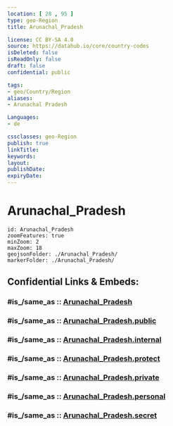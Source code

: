 ```yaml
---
location: [ 28 , 95 ] 
type: geo-Region
title: Arunachal_Pradesh

license: CC BY-SA 4.0
source: https://datahub.io/core/country-codes
isDeleted: false
isReadOnly: false
draft: false
confidential: public

tags:
- geo/Country/Region
aliases:
- Arunachal Pradesh

Languages:
- de

cssclasses: geo-Region
publish: true
linkTitle: 
keywords: 
layout: 
publishDate: 
expiryDate: 
---
```


# Arunachal_Pradesh

```leaflet
id: Arunachal_Pradesh
zoomFeatures: true 
minZoom: 2 
maxZoom: 18
geojsonFolder: ./Arunachal_Pradesh/
markerFolder: ./Arunachal_Pradesh/
```


## Confidential Links & Embeds: 

### #is_/same_as :: [Arunachal_Pradesh](/_Standards/Earth/Continent/Asia/Asia~South/India/States~India/Arunachal_Pradesh.md) 

### #is_/same_as :: [Arunachal_Pradesh.public](/_public/Earth/Continent/Asia/Asia~South/India/States~India/Arunachal_Pradesh.public.md) 

### #is_/same_as :: [Arunachal_Pradesh.internal](/_internal/Earth/Continent/Asia/Asia~South/India/States~India/Arunachal_Pradesh.internal.md) 

### #is_/same_as :: [Arunachal_Pradesh.protect](/_protect/Earth/Continent/Asia/Asia~South/India/States~India/Arunachal_Pradesh.protect.md) 

### #is_/same_as :: [Arunachal_Pradesh.private](/_private/Earth/Continent/Asia/Asia~South/India/States~India/Arunachal_Pradesh.private.md) 

### #is_/same_as :: [Arunachal_Pradesh.personal](/_personal/Earth/Continent/Asia/Asia~South/India/States~India/Arunachal_Pradesh.personal.md) 

### #is_/same_as :: [Arunachal_Pradesh.secret](/_secret/Earth/Continent/Asia/Asia~South/India/States~India/Arunachal_Pradesh.secret.md)

